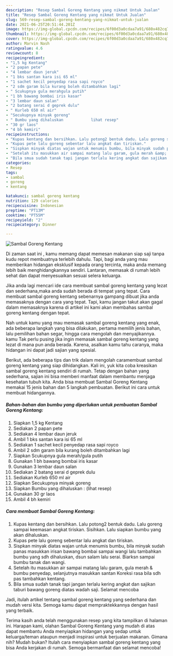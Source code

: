 ```yaml
---
description: "Resep Sambal Goreng Kentang yang nikmat Untuk Jualan"
title: "Resep Sambal Goreng Kentang yang nikmat Untuk Jualan"
slug: 569-resep-sambal-goreng-kentang-yang-nikmat-untuk-jualan
date: 2021-06-25T20:51:44.201Z
image: https://img-global.cpcdn.com/recipes/6f00d3a0cdaa7a91/680x482cq70/sambal-goreng-kentang-foto-resep-utama.jpg
thumbnail: https://img-global.cpcdn.com/recipes/6f00d3a0cdaa7a91/680x482cq70/sambal-goreng-kentang-foto-resep-utama.jpg
cover: https://img-global.cpcdn.com/recipes/6f00d3a0cdaa7a91/680x482cq70/sambal-goreng-kentang-foto-resep-utama.jpg
author: Marvin Nash
ratingvalue: 4.6
reviewcount: 8
recipeingredient:
- "1,5 kg Kentang"
- "2 papan pete"
- "4 lembar daun jeruk"
- "1 bks santan kara isi 65 ml"
- "1 sachet kecil penyedap rasa sapi royco"
- "2 sdm garam bila kurang boleh ditambahkan lagi"
- " Scukupnya gula merahgula putih"
- "1 bh bawang bombai iris kasar"
- "3 lembar daun salan"
- "2 batang serai d geprek dulu"
- " Kurleb 650 ml air"
- "Secukupnya minyak goreng"
- " Bumbu yang dihaluskan            lihat resep"
- "30 gr laos"
- "4 bh kemiri"
recipeinstructions:
- "Kupas kentang dan bersihkan. Lalu potong2 bentuk dadu. Lalu goreng sampai keemasan angkat tiriskan. Sisihkan. Lalu siapkan bumbu yang akan dihaluskan."
- "Kupas pete lalu goreng sebentar lalu angkat dan tiriskan."
- "Sispkan minyak diatas wajan untuk menumis bumbu, bila minyak sudah panas masukkan irisan bawang bombai sampai wangi lalu tambahkan bumbu yang sdh dihaluskan, dsun salam lalu serai. Biarksn sampai bumbu tanak dan wangi."
- "Setelah itu masukkan air sampai matang lalu garam, gula merah &amp; bumbu penyedap, selanjutnya masukkan santan Koreksi rasa bila sdh pas tambahkan kentang."
- "Bila smua sudah tanak tapi jangan terlalu kering angkat dan sajikan taburi bawang goreng diatas wadah saji. Selamat mencoba"
categories:
- Resep
tags:
- sambal
- goreng
- kentang

katakunci: sambal goreng kentang 
nutrition: 129 calories
recipecuisine: Indonesian
preptime: "PT13M"
cooktime: "PT55M"
recipeyield: "2"
recipecategory: Dinner

---
```



![Sambal Goreng Kentang](https://img-global.cpcdn.com/recipes/6f00d3a0cdaa7a91/680x482cq70/sambal-goreng-kentang-foto-resep-utama.jpg)

Di zaman  saat ini , kamu memang dapat memesan makanan siap saji tanpa kudu repot membuatnya terlebih dahulu. Tapi, bagi anda yang mau memberikan hidangan eksklusif kepada orang tercinta, maka anda memang lebih baik menghidangkannya sendiri. Lantaran, memasak di rumah lebih sehat dan dapat menyesuaikan sesuai selera keluarga.

Jika anda lagi mencari ide cara membuat sambal goreng kentang yang lezat dan sederhana,maka anda sudah berada di tempat yang tepat. Cara membuat sambal goreng kentang  sebenarnya gampang dibuat jika anda memasaknya dengan cara yang tepat. Tapi, kamu jangan takut akan gagal dalam memasaknya 
karena di artikel ini kami akan membahas sambal goreng kentang dengan tepat.  



Nah untuk kamu yang mau memasak sambal goreng kentang yang enak, ada beberapa langkah yang bisa dilakukan, pertama memilih jenis bahan, lalu pemilihan bahan segar, hingga cara mengolah dan menyajikannya. kamu Tak perlu pusing jika ingin memasak sambal goreng kentang yang lezat di mana pun anda berada. Karena, asalkan kamu  tahu caranya, maka hidangan ini dapat jadi sajian yang spesial.

Berikut, ada beberapa tips dan trik dalam mengolah caramembuat sambal goreng kentang yang siap dihidangkan. Kali ini, yuk kita coba kreasikan sambal goreng kentang sendiri di rumah. Tetap dengan bahan yang sederhana, sajian ini bisa memberi manfaat dalam membantu menjaga kesehatan tubuh kita. Anda bisa membuat Sambal Goreng Kentang memakai 15 jenis bahan dan 5 langkah pembuatan. Berikut ini cara untuk membuat hidangannya.

<!--inarticleads1-->

##### Bahan-bahan dan bumbu yang diperlukan untuk pembuatan Sambal Goreng Kentang:

1. Siapkan 1,5 kg Kentang
1. Sediakan 2 papan pete
1. Sediakan 4 lembar daun jeruk
1. Ambil 1 bks santan kara isi 65 ml
1. Sediakan 1 sachet kecil penyedap rasa sapi royco
1. Ambil 2 sdm garam bila kurang boleh ditambahkan lagi
1. Siapkan  Scukupnya gula merah/gula putih
1. Gunakan 1 bh bawang bombai iris kasar
1. Gunakan 3 lembar daun salan
1. Sediakan 2 batang serai d geprek dulu
1. Sediakan  Kurleb 650 ml air
1. Siapkan Secukupnya minyak goreng
1. Siapkan  Bumbu yang dihaluskan :           (lihat resep)
1. Gunakan 30 gr laos
1. Ambil 4 bh kemiri




<!--inarticleads2-->

##### Cara membuat Sambal Goreng Kentang:

1. Kupas kentang dan bersihkan. Lalu potong2 bentuk dadu. Lalu goreng sampai keemasan angkat tiriskan. Sisihkan. Lalu siapkan bumbu yang akan dihaluskan.
1. Kupas pete lalu goreng sebentar lalu angkat dan tiriskan.
1. Sispkan minyak diatas wajan untuk menumis bumbu, bila minyak sudah panas masukkan irisan bawang bombai sampai wangi lalu tambahkan bumbu yang sdh dihaluskan, dsun salam lalu serai. Biarksn sampai bumbu tanak dan wangi.
1. Setelah itu masukkan air sampai matang lalu garam, gula merah &amp; bumbu penyedap, selanjutnya masukkan santan Koreksi rasa bila sdh pas tambahkan kentang.
1. Bila smua sudah tanak tapi jangan terlalu kering angkat dan sajikan taburi bawang goreng diatas wadah saji. Selamat mencoba




Jadi, itulah artikel tentang  sambal goreng kentang  yang sederhana dan mudah versi kita. Semoga kamu dapat mempraktekkannya dengan hasil yang terbaik. 

Terima kasih anda telah menggunakan resep yang kita tampilkan di halaman ini. Harapan kami, olahan  Sambal Goreng Kentang yang mudah di atas dapat membantu Anda menyiapkan hidangan yang sedap untuk keluarga/teman ataupun menjadi inspirasi untuk berjualan makanan. Gimana nih? Mudah bukan? Itulah cara menyiapkan sambal goreng kentang yang bisa Anda kerjakan di rumah. Semoga bermanfaat dan selamat mencoba!

